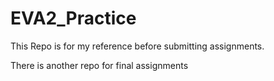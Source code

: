 # EVA2_Practice
This Repo is for my reference before submitting assignments. 

There is another repo for final assignments
